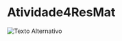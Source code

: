 # Atividade4ResMat
![Texto Alternativo](https://github.com/fgotelip/Atividade4ResMat/issues/1#issue-2871032131)
